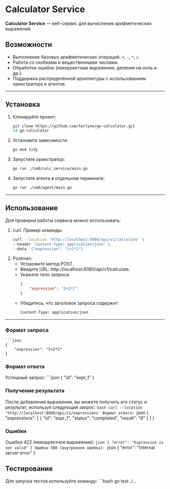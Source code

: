 # Calculator Service  

**Calculator Service** — веб-сервис для вычисления арифметических выражений.  

## Возможности  
- Выполнение базовых арифметических операций: `+`, `-`, `*`, `/`.  
- Работа со скобками и вещественными числами.  
- Обработка ошибок (некорректные выражения, деление на ноль и др.).  
- Поддержка распределённой архитектуры с использованием оркестратора и агентов.

---

## Установка  

1. Клонируйте проект:  
   ```bash
   git clone https://github.com/terlyne/go-calculator.git
   cd go-calculator

2. Установите зависимости:
    ```bash
    go mod tidy

3. Запустите оркестратор:
    ```bash
    go run ./cmd/calc_service/main.go

4. Запустите агента в отдельном терминале:
    ```bash
    go run ./cmd/agent/main.go

---

## Использование

Для проверки работы сервиса можно использовать:
1. curl. Пример команды:
    ```bash
    curl --location 'http://localhost:8080/api/v1/calculate' \
    --header 'Content-Type: application/json' \
    --data '{"expression": "2+2*2"}'
2. Postman:
    * Установите метод POST.
    * Введите URL: http://localhost:8080/api/v1/calculate.
    * Укажите тело запроса:
        ```json
        {
            "expression": "2+2*2"
        }
    * Убедитесь, что заголовок запроса содержит:
        ```bash 
        Content-Type: application/json

---

### Формат запроса
    ```json
    {
        "expression": "2+2*2"
    }
### Формат ответа
Успешный запрос:
    ```json
    {
        "id": "expr_1"
    }
### Получение результата
После добавления выражения, вы можете получить его статус и результат, используя следующий запрос:
    ```bash
    curl --location 'http://localhost:8080/api/v1/expressions'
Формат ответа:
    ```json
    {
        "expressions": [
            {
                "id": "expr_1",
                "status": "completed",
                "result": "6"
            }
        ]
    }
### Ошибки
Ошибка 422 (некорректное выражение):
    ```json
    {
        "error": "Expression is not valid"
    }
Ошибка 500 (внутренняя ошибка):
    ```json
    {
        "error": "Internal server error"
    }
## Тестирование
Для запуска тестов используйте команду:
    ```bash
    go test ./...